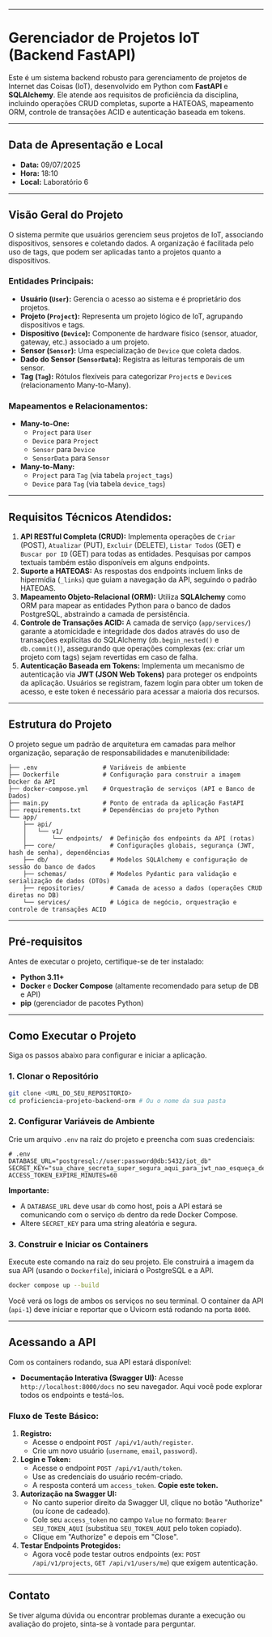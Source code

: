 -----

# Gerenciador de Projetos IoT (Backend FastAPI)

Este é um sistema backend robusto para gerenciamento de projetos de Internet das Coisas (IoT), desenvolvido em Python com **FastAPI** e **SQLAlchemy**. Ele atende aos requisitos de proficiência da disciplina, incluindo operações CRUD completas, suporte a HATEOAS, mapeamento ORM, controle de transações ACID e autenticação baseada em tokens.

-----

## Data de Apresentação e Local

  * **Data:** 09/07/2025
  * **Hora:** 18:10
  * **Local:** Laboratório 6

-----

## Visão Geral do Projeto

O sistema permite que usuários gerenciem seus projetos de IoT, associando dispositivos, sensores e coletando dados. A organização é facilitada pelo uso de tags, que podem ser aplicadas tanto a projetos quanto a dispositivos.

### Entidades Principais:

  * **Usuário (`User`):** Gerencia o acesso ao sistema e é proprietário dos projetos.
  * **Projeto (`Project`):** Representa um projeto lógico de IoT, agrupando dispositivos e tags.
  * **Dispositivo (`Device`):** Componente de hardware físico (sensor, atuador, gateway, etc.) associado a um projeto.
  * **Sensor (`Sensor`):** Uma especialização de `Device` que coleta dados.
  * **Dado do Sensor (`SensorData`):** Registra as leituras temporais de um sensor.
  * **Tag (`Tag`):** Rótulos flexíveis para categorizar `Project`s e `Device`s (relacionamento Many-to-Many).

### Mapeamentos e Relacionamentos:

  * **Many-to-One:**
      * `Project` para `User`
      * `Device` para `Project`
      * `Sensor` para `Device`
      * `SensorData` para `Sensor`
  * **Many-to-Many:**
      * `Project` para `Tag` (via tabela `project_tags`)
      * `Device` para `Tag` (via tabela `device_tags`)

-----

## Requisitos Técnicos Atendidos:

1.  **API RESTful Completa (CRUD):** Implementa operações de `Criar` (POST), `Atualizar` (PUT), `Excluir` (DELETE), `Listar Todos` (GET) e `Buscar por ID` (GET) para todas as entidades. Pesquisas por campos textuais também estão disponíveis em alguns endpoints.
2.  **Suporte a HATEOAS:** As respostas dos endpoints incluem links de hipermídia (`_links`) que guiam a navegação da API, seguindo o padrão HATEOAS.
3.  **Mapeamento Objeto-Relacional (ORM):** Utiliza **SQLAlchemy** como ORM para mapear as entidades Python para o banco de dados PostgreSQL, abstraindo a camada de persistência.
4.  **Controle de Transações ACID:** A camada de serviço (`app/services/`) garante a atomicidade e integridade dos dados através do uso de transações explícitas do SQLAlchemy (`db.begin_nested()` e `db.commit()`), assegurando que operações complexas (ex: criar um projeto com tags) sejam revertidas em caso de falha.
5.  **Autenticação Baseada em Tokens:** Implementa um mecanismo de autenticação via **JWT (JSON Web Tokens)** para proteger os endpoints da aplicação. Usuários se registram, fazem login para obter um token de acesso, e este token é necessário para acessar a maioria dos recursos.

-----

## Estrutura do Projeto

O projeto segue um padrão de arquitetura em camadas para melhor organização, separação de responsabilidades e manutenibilidade:

```
├── .env                  # Variáveis de ambiente
├── Dockerfile            # Configuração para construir a imagem Docker da API
├── docker-compose.yml    # Orquestração de serviços (API e Banco de Dados)
├── main.py               # Ponto de entrada da aplicação FastAPI
├── requirements.txt      # Dependências do projeto Python
└── app/
    ├── api/
    │   └── v1/
    │       └── endpoints/  # Definição dos endpoints da API (rotas)
    ├── core/               # Configurações globais, segurança (JWT, hash de senha), dependências
    ├── db/                 # Modelos SQLAlchemy e configuração de sessão do banco de dados
    ├── schemas/            # Modelos Pydantic para validação e serialização de dados (DTOs)
    ├── repositories/       # Camada de acesso a dados (operações CRUD diretas no DB)
    └── services/           # Lógica de negócio, orquestração e controle de transações ACID
```

-----

## Pré-requisitos

Antes de executar o projeto, certifique-se de ter instalado:

  * **Python 3.11+**
  * **Docker** e **Docker Compose** (altamente recomendado para setup de DB e API)
  * **pip** (gerenciador de pacotes Python)

-----

## Como Executar o Projeto

Siga os passos abaixo para configurar e iniciar a aplicação.

### 1\. Clonar o Repositório

```bash
git clone <URL_DO_SEU_REPOSITORIO>
cd proficiencia-projeto-backend-orm # Ou o nome da sua pasta
```

### 2\. Configurar Variáveis de Ambiente

Crie um arquivo `.env` na raiz do projeto e preencha com suas credenciais:

```dotenv
# .env
DATABASE_URL="postgresql://user:password@db:5432/iot_db"
SECRET_KEY="sua_chave_secreta_super_segura_aqui_para_jwt_nao_esqueça_de_mudar_em_producao_mesmo"
ACCESS_TOKEN_EXPIRE_MINUTES=60
```

**Importante:**

  * A `DATABASE_URL` deve usar `db` como host, pois a API estará se comunicando com o serviço `db` dentro da rede Docker Compose.
  * Altere `SECRET_KEY` para uma string aleatória e segura.

### 3\. Construir e Iniciar os Containers

Execute este comando na raiz do seu projeto. Ele construirá a imagem da sua API (usando o `Dockerfile`), iniciará o PostgreSQL e a API.

```bash
docker compose up --build
```

Você verá os logs de ambos os serviços no seu terminal. O container da API (`api-1`) deve iniciar e reportar que o Uvicorn está rodando na porta `8000`.

-----

## Acessando a API

Com os containers rodando, sua API estará disponível:

  * **Documentação Interativa (Swagger UI):** Acesse `http://localhost:8000/docs` no seu navegador. Aqui você pode explorar todos os endpoints e testá-los.

### Fluxo de Teste Básico:

1.  **Registro:**
      * Acesse o endpoint `POST /api/v1/auth/register`.
      * Crie um novo usuário (`username`, `email`, `password`).
2.  **Login e Token:**
      * Acesse o endpoint `POST /api/v1/auth/token`.
      * Use as credenciais do usuário recém-criado.
      * A resposta conterá um `access_token`. **Copie este token.**
3.  **Autorização na Swagger UI:**
      * No canto superior direito da Swagger UI, clique no botão "Authorize" (ou ícone de cadeado).
      * Cole seu `access_token` no campo `Value` no formato: `Bearer SEU_TOKEN_AQUI` (substitua `SEU_TOKEN_AQUI` pelo token copiado).
      * Clique em "Authorize" e depois em "Close".
4.  **Testar Endpoints Protegidos:**
      * Agora você pode testar outros endpoints (ex: `POST /api/v1/projects`, `GET /api/v1/users/me`) que exigem autenticação.

-----

## Contato

Se tiver alguma dúvida ou encontrar problemas durante a execução ou avaliação do projeto, sinta-se à vontade para perguntar.